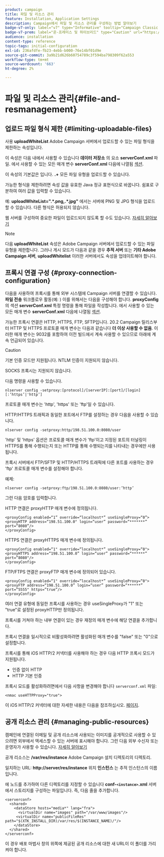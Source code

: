 ```yaml
---
product: campaign
title: 파일 및 리소스 관리
feature: Installation, Application Settings
description: Campaign에서 파일 및 리소스 관리를 구성하는 방법 알아보기
badge-v7-only: label="v7" type="Informative" tooltip="Campaign Classic v7에만 적용됩니다."
badge-v7-prem: label="온-프레미스 및 하이브리드" type="Caution" url="https://experienceleague.adobe.com/docs/campaign-classic/using/installing-campaign-classic/architecture-and-hosting-models/hosting-models-lp/hosting-models.html?lang=ko" tooltip="온-프레미스 및 하이브리드 배포에만 적용"
audience: installation
content-type: reference
topic-tags: initial-configuration
exl-id: 236afdfe-fb23-4ebb-b000-76e14bf01d9e
source-git-commit: 3a9b21d626b60754789c3f594ba798309f62a553
workflow-type: tm+mt
source-wordcount: '663'
ht-degree: 2%

---
```


# 파일 및 리소스 관리{#file-and-resmanagement}



## 업로드 파일 형식 제한 {#limiting-uploadable-files}

사용 **uploadWhiteList** Adobe Campaign 서버에서 업로드할 수 있는 파일 형식을 제한하는 속성입니다.

이 속성은 다음 내에서 사용할 수 있습니다 **데이터 저장소** 의 요소 **serverConf.xml** 파일. 에서 사용할 수 있는 모든 매개 변수 **serverConf.xml** 다음에 나열됨 [섹션](../../installation/using/the-server-configuration-file.md).

이 속성의 기본값은 입니다. **.+** 모든 파일 유형을 업로드할 수 있습니다.

가능한 형식을 제한하려면 속성 값을 유효한 Java 정규 표현식으로 바꿉니다. 쉼표로 구분하여 여러 값을 입력할 수 있습니다.

예: **uploadWhiteList=&quot;.&#42;.png,.&#42;.jpg&quot;** 에서는 서버에 PNG 및 JPG 형식을 업로드할 수 있습니다. 다른 형식은 허용되지 않습니다.

웹 서버를 구성하여 중요한 파일이 업로드되지 않도록 할 수도 있습니다. [자세히 알아보기](web-server-configuration.md)

>[!NOTE]
>
>다음 **uploadWhiteList** 속성은 Adobe Campaign 서버에서 업로드할 수 있는 파일 유형을 제한합니다. 그러나 게시 모드가 다음과 같을 경우 **추적 서버** 또는 **기타 Adobe Campaign 서버**, **uploadWhitelist** 이러한 서버에서도 속성을 업데이트해야 합니다.

## 프록시 연결 구성 {#proxy-connection-configuration}

다음을 사용하여 프록시를 통해 외부 시스템에 Campaign 서버를 연결할 수 있습니다. **파일 전송** 워크플로우 활동(예: ) 이를 위해서는 다음을 구성해야 합니다. **proxyConfig** 의 섹션 **serverConf.xml** 특정 명령을 통해 파일을 작성합니다. 에서 사용할 수 있는 모든 매개 변수 **serverConf.xml** 다음에 나열됨 [섹션](../../installation/using/the-server-configuration-file.md).

가능한 프록시 연결은 HTTP, HTTPS, FTP, SFTP입니다. 20.2 Campaign 릴리스부터 HTTP 및 HTTPS 프로토콜 매개 변수는 다음과 같습니다 **더 이상 사용할 수 없음**. 이러한 매개 변수는 9032를 포함하여 이전 빌드에서 계속 사용할 수 있으므로 아래에 계속 언급되어 있습니다.

>[!CAUTION]
>
>기본 인증 모드만 지원됩니다. NTLM 인증이 지원되지 않습니다.
>
>SOCKS 프록시는 지원되지 않습니다.
>

다음 명령을 사용할 수 있습니다.

```
nlserver config -setproxy:[protocol]/[serverIP]:[port]/[login][:‘https’|'http’]
```

프로토콜 매개 변수는 &#39;http&#39;, &#39;https&#39; 또는 &#39;ftp&#39;일 수 있습니다.

HTTP/HTTPS 트래픽과 동일한 포트에서 FTP를 설정하는 경우 다음을 사용할 수 있습니다.

```
nlserver config -setproxy:http/198.51.100.0:8080/user
```

&#39;http&#39; 및 &#39;https&#39; 옵션은 프로토콜 매개 변수가 &#39;ftp&#39;이고 지정된 포트의 터널링이 HTTPS를 통해 수행되는지 또는 HTTP를 통해 수행되는지를 나타내는 경우에만 사용됩니다.

프록시 서버에서 FTP/SFTP 및 HTTP/HTTPS 트래픽에 다른 포트를 사용하는 경우 &#39;ftp&#39; 프로토콜 매개 변수를 설정해야 합니다.


예제:

```
nlserver config -setproxy:ftp/198.51.100.0:8080/user:’http’
```

그런 다음 암호를 입력합니다.

HTTP 연결은 proxyHTTP 매개 변수에 정의됩니다.

```
<proxyConfig enabled=“1” override=“localhost*” useSingleProxy=“0”>
<proxyHTTP address=“198.51.100.0" login=“user” password=“*******” port=“8080”/>
</proxyConfig>
```

HTTPS 연결은 proxyHTTPS 매개 변수에 정의됩니다.

```
<proxyConfig enabled=“1" override=“localhost*” useSingleProxy=“0">
<proxyHTTPS address=“198.51.100.0” login=“user” password=“******” port=“8080"/>
</proxyConfig>
```

FTP/FTPS 연결은 proxyFTP 매개 변수에 정의되어 있습니다.

```
<proxyConfig enabled=“1" override=“localhost*” useSingleProxy=“0">
<proxyFTP address=“198.51.100.0” login=“user” password=“******” port=“5555" https=”true”/>
</proxyConfig>
```

여러 연결 유형에 동일한 프록시를 사용하는 경우 useSingleProxy가 &quot;1&quot; 또는 &quot;true&quot;로 설정된 proxyHTTP만 정의됩니다.

프록시를 거쳐야 하는 내부 연결이 있는 경우 재정의 매개 변수에 해당 연결을 추가합니다.

프록시 연결을 일시적으로 비활성화하려면 활성화된 매개 변수를 &quot;false&quot; 또는 &quot;0&quot;으로 설정합니다.

프록시를 통해 iOS HTTP/2 커넥터를 사용해야 하는 경우 다음 HTTP 프록시 모드가 지원됩니다.

* 인증 없이 HTTP
* HTTP 기본 인증

프록시 모드를 활성화하려면에서 다음 사항을 변경해야 합니다 `serverconf.xml` 파일:

```
<nmac useHTTPProxy="true">
```

이 iOS HTTP/2 커넥터에 대한 자세한 내용은 다음을 참조하십시오. [페이지](../../delivery/using/about-mobile-app-channel.md).

## 공개 리소스 관리 {#managing-public-resources}

캠페인에 연결된 이메일 및 공개 리소스에 사용되는 이미지를 공개적으로 사용할 수 있으려면 외부에서 액세스할 수 있는 서버에 표시해야 합니다. 그런 다음 외부 수신자 또는 운영자가 사용할 수 있습니다. [자세히 알아보기](../../installation/using/deploying-an-instance.md#managing-public-resources)

공개 리소스는 **/var/res/instance** Adobe Campaign 설치 디렉토리의 디렉토리.

일치하는 URL: **http://server/res/instance** 위치 **인스턴스** 는 추적 인스턴스의 이름입니다.

에 노드를 추가하여 다른 디렉토리를 지정할 수 있습니다 **conf-`<instance>`.xml** 서버에서 스토리지를 구성하는 파일입니다. 즉, 다음 줄을 추가합니다.

```
<serverconf>
  <shared>
    <dataStore hosts="media*" lang="fra">
      <virtualDir name="images" path="/var/www/images"/>
     <virtualDir name="publicFileRes" path="$(XTK_INSTALL_DIR)/var/res/$(INSTANCE_NAME)/"/>
    </dataStore>
  </shared>
</serverconf>
```

이 경우 배포 마법사 창의 위쪽에 제공된 공개 리소스에 대한 새 URL이 이 폴더를 가리켜야 합니다.
